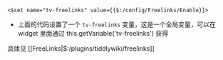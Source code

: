 ```plain
<$set name="tv-freelinks" value={{$:/config/Freelinks/Enable}}>
```

* 上面的代码设置了一个 `tv-freelinks` 变量，这是一个全局变量，可以在 widget 里面通过 this.getVariable('tv-freelinks') 获得

具体见 [[FreeLinks|$:/plugins/tiddlywiki/freelinks]]